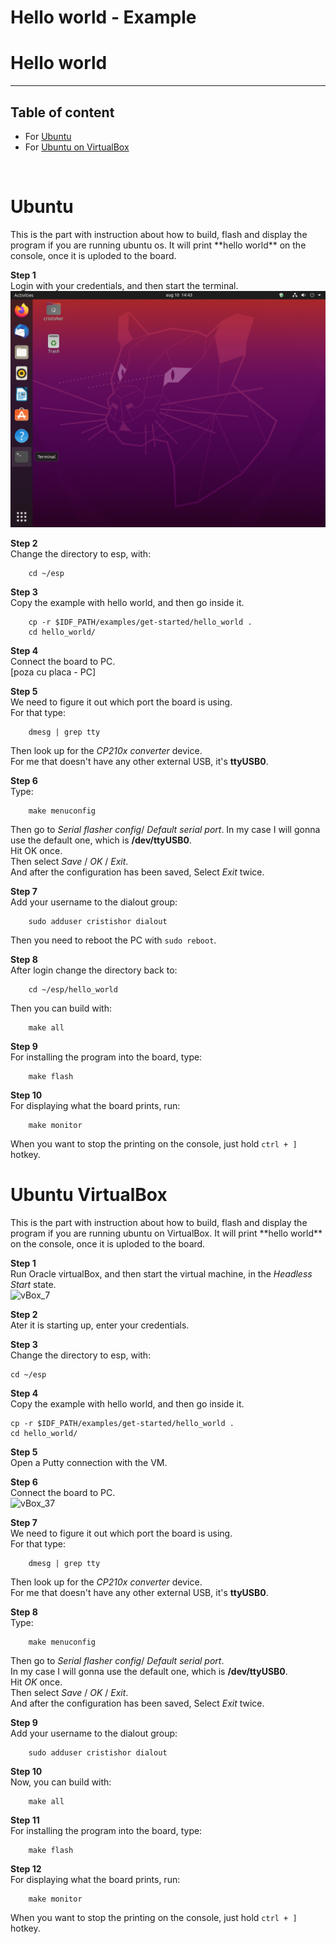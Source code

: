 <h1>Hello world - Example</h1>

# Hello world
---

## Table of content

- For [Ubuntu](#ubuntu-directly)
- For [Ubuntu on VirtualBox](#ubuntu-vBox)

<br />
<h1 id="ubuntu-directly">Ubuntu</h1>
This is the part with instruction about how to build, flash and display the program if you are running ubuntu os. It will print **hello world** on the console, once it is uploded to the board.

**Step 1**<br>
Login with your credentials, and then start the terminal.<br>
<img src="_img/virtualBox/vBox_41.PNG" alt="vBox_41" />

**Step 2**<br>
Change the directory to esp, with:
```
	cd ~/esp
```

**Step 3**<br>
Copy the example with hello world, and then go inside it.
```
	cp -r $IDF_PATH/examples/get-started/hello_world .
	cd hello_world/
````

**Step 4**<br>
Connect the board to PC.<br>
[poza cu placa - PC]

**Step 5**<br>
We need to figure it out which port the board is using.<br>
For that type:<br>
```
	dmesg | grep tty
```

Then look up for the *CP210x converter* device.<br>
For me that doesn't have any other external USB, it's **ttyUSB0**.

**Step 6**<br>
Type:<br>
```
	make menuconfig
```

Then go to *Serial flasher config*/ *Default serial port*.
In my case I will gonna use the default one, which is **/dev/ttyUSB0**.<br>
Hit OK once.<br>
Then select *Save* / *OK* / *Exit*.<br>
And after the configuration has been saved, Select *Exit* twice.

**Step 7**<br>
Add your username to the dialout group:<br>
```
	sudo adduser cristishor dialout
```

Then you need to reboot the PC with `sudo reboot`.

**Step 8**<br>
After login change the directory back to:<br>
```
	cd ~/esp/hello_world
```

Then you can build with:<br>
```
	make all
```

**Step 9**<br>
For installing the program into the board, type:
```
	make flash
```

**Step 10**<br>
For displaying what the board prints, run:<br>
```
	make monitor
```

When you want to stop the printing on the console, just hold `ctrl + ]` hotkey.


<h1 id="ubuntu-vBox">Ubuntu VirtualBox</h1>
This is the part with instruction about how to build, flash and display the program if you are running ubuntu on VirtualBox. It will print **hello world** on the console, once it is uploded to the board.

**Step 1**<br>
Run Oracle virtualBox, and then start the virtual machine, in the *Headless Start* state.<br>
<img src="_img/virtualBox/vBox_7.PNG" alt="vBox_7" />

**Step 2**<br>
Ater it is starting up, enter your credentials.

**Step 3**<br>
Change the directory to esp, with:<br>

	cd ~/esp

**Step 4**<br>
Copy the example with hello world, and then go inside it.<br>

	cp -r $IDF_PATH/examples/get-started/hello_world .
	cd hello_world/

**Step 5**<br>
Open a Putty connection with the VM.

**Step 6**<br> 
Connect the board to PC.<br>
<img src="_img/virtualBox/vBox_37.jpg" alt="vBox_37" />

**Step 7**<br>
We need to figure it out which port the board is using.<br>
For that type:<br>
```
	dmesg | grep tty
```

Then look up for the *CP210x converter* device.<br>
For me that doesn't have any other external USB, it's **ttyUSB0**.

**Step 8**<br>
Type:<br>
```
	make menuconfig
```

Then go to *Serial flasher config*/ *Default serial port*.<br>
In my case I will gonna use the default one, which is **/dev/ttyUSB0**.<br>
Hit *OK* once.<br>
Then select *Save* / *OK* / *Exit*.<br>
And after the configuration has been saved, Select *Exit* twice.

**Step 9**<br>
Add your username to the dialout group:<br>
```
	sudo adduser cristishor dialout
```

**Step 10**<br>
Now, you can build with:<br>
```
	make all
```

**Step 11**<br>
For installing the program into the board, type:<br>
```
	make flash
```

**Step 12**<br>
For displaying what the board prints, run:<br>
```
	make monitor
```

When you want to stop the printing on the console, just hold `ctrl + ]` hotkey.